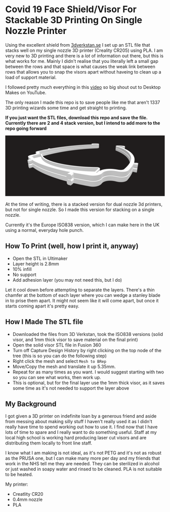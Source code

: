 # Covid 19 Face Shield/Visor For Stackable 3D Printing On Single Nozzle Printer

Using the excellent shield from [3dverkstan.se](https://3dverkstan.se/protective-visor/) I set up an STL file that stacks well on my single nozzle 3D printer (Creality CR205) using PLA. I am very new to 3D printing and there is a *lot* of information out there, but this is what works for me. Mainly I didn't realise that you literally left a small gap between the rows and that space is what causes the weak link between rows that allows you to snap the visors apart without haveing to clean up a load of support material. 

I followed pretty much everything in this [video](https://www.youtube.com/watch?v=3pK8DqJyOPU) so big shout out to Desktop Makes on YouTube.

The only reason I made this repo is to save people like me that aren't 1337 3D printing wizards some time and get straight to printing.

**If you just want the STL files, download this repo and save the file. Currently there are 2 and 4 stack version, but I intend to add more to the repo going forward**

![Image of Visor](https://github.com/gomako/covid-19-face-shield/blob/master/images/visor.png)

At the time of writing, there is a stacked version for dual nozzle 3d printers, but not for single nozzle. So I made this version for stacking on a single nozzle. 

Currently it's the Europe ISO838 version, which I can make here in the UK using a normal, everyday hole punch.

## How To Print (well, how I print it, anyway)

 - Open the STL in Ultimaker
 - Layer height is 2.8mm
 - 10% infill
 - No support
 - Add adhesion layer (you may not need this, but I do)

Let it cool down before attempting to separate the layers. There's a thin chamfer at the bottom of each layer where you can wedge a stanley blade in to prise them apart. It might not seem like it will come apart, but once it starts coming apart it's pretty easy.

## How I Made The STL file

 - Downloaded the files from 3D Verkstan, took the ISO838 versions (solid visor, and 1mm thick visor to save material on the final print)
 - Open the solid visor STL file in Fusion 360
 - Turn off Capture Design History by right clicking on the top node of the tree (this is so you can do the following step)
 - Right click the mesh and select `Mesh to BRep`
 - Move/Copy the mesh and translate it up 5.35mm. 
 - Repeat for as many times as you want. I would suggest starting with two so you can see what works, then work up.
 - This is optional, but for the final layer use the 1mm thick visor, as it saves some time as it's not needed to support the layer above

## My Background

I got given a 3D printer on indefinite loan by a generous friend and aside from messing about making silly stuff I haven't really used it as I didn't really have time to spend working out how to use it. I find now that I have lots of time to spare and I really want to do something useful. Staff at my local high school is working hard producing laser cut visors and are distributing them locally to front line staff.

I know what I am making is not ideal, as it's not PETG and it's not as robust as the PRUSA one, but I can make many more per day and my friends that work in the NHS tell me they are needed. They can be sterilized in alcohol or just washed in soapy water and rinsed to be cleaned. PLA is not suitable to be heated.

My printer:

 - Creatlity CR20
 - 0.4mm nozzle
 - PLA

